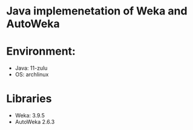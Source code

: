 # Java implemenetation of Weka and AutoWeka

# Environment:
- Java: 11-zulu
- OS: archlinux


# Libraries
- Weka: 3.9.5
- AutoWeka 2.6.3
